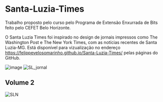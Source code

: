 # Santa-Luzia-Times
Trabalho proposto pelo curso  pelo Programa de Extensão Enxurrada de Bits feito pelo CEFET Belo Horizonte.

O Santa Luzia Times foi inspirado no design de jornais impressos como The  Washington Post e The New York Times, com as notícias recentes de Santa Luzia-MG.
Está disponível para vizualização no endereço https://felippevelosomarinho.github.io/Santa-Luzia-Times/ pelas páginas do GitHub.

![image](https://user-images.githubusercontent.com/60450622/93268315-5b22b880-f783-11ea-9870-fd459e5a2746.png)
![SL_jornal](https://user-images.githubusercontent.com/60450622/93521416-6baf6c00-f906-11ea-91e9-306a1474c6e2.PNG)

## Volume 2
![SLN](https://user-images.githubusercontent.com/60450622/94355896-9748f980-005e-11eb-94fb-ef1d06377f7e.PNG)
